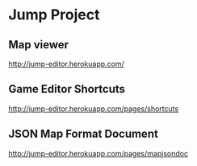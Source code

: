 # Jump Project

## Map viewer
http://jump-editor.herokuapp.com/

## Game Editor Shortcuts
http://jump-editor.herokuapp.com/pages/shortcuts

## JSON Map Format Document
http://jump-editor.herokuapp.com/pages/mapjsondoc
